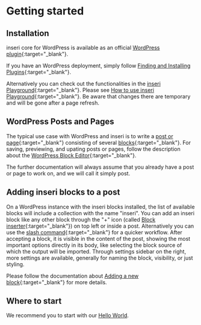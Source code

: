 # Getting started

## Installation

inseri core for WordPress is available as an official [WordPress plugin](https://wordpress.org/plugins/inseri-core/){:target="\_blank"}.

If you have an WordPress deployment, simply follow [Finding and Installing Plugins](https://wordpress.org/documentation/article/manage-plugins/#finding-and-installing-plugins-1){:target="\_blank"}.

Alternatively you can check out the functionalities in the [inseri Playground](https://inseri.swiss/playground/){:target="\_blank"}. Please see [How to use inseri Playground](./how-to/playground.md){:target="\_blank"}.
Be aware that changes there are temporary and will be gone after a page refresh.

## WordPress Posts and Pages

The typical use case with WordPress and inseri is to write a [post or page](https://wordpress.com/support/post-vs-page/){:target="\_blank"} consisting of several [blocks](https://wordpress.org/support/article/blocks/){:target="\_blank"}.
For saving, previewing, and upating posts or pages, follow the description about the [WordPress Block Editor](https://wordpress.org/support/article/wordpress-editor/){:target="\_blank"}.

The further documentation will always assume that you already have a post or page to work on, and we will call it simply post.

## Adding inseri blocks to a post

On a WordPress instance with the inseri blocks installed, the list of available blocks will include a collection with the name "inseri".
You can add an inseri block like any other block through the "+" icon (called [Block inserter](https://wordpress.org/documentation/article/adding-a-new-block/#what-is-the-inserter){:target="\_blank"}) on top left or inside a post. Alternatively you can use the [slash command](https://wordpress.org/documentation/article/adding-a-new-block/#slash-command){:target="\_blank"} for a quicker workflow.
After accepting a block, it is visible in the content of the post, showing the most important options directly in its body,
like selecting the block source of which the output will be imported.
Through settings sidebar on the right, more settings are available, generally for naming the block, visibility, or just styling.

Please follow the documentation about [Adding a new block](https://wordpress.org/documentation/article/adding-a-new-block/#what-is-the-inserter){:target="\_blank"} for more details.

## Where to start

We recommend you to start with our [Hello World](./tutorials/hello-world.md).
